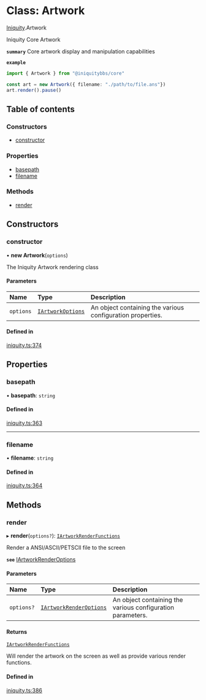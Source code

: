 # Class: Artwork

[Iniquity](../modules/Iniquity.md).Artwork

Iniquity Core Artwork

**`summary`** Core artwork display and manipulation capabilities

**`example`**
```typescript
import { Artwork } from "@iniquitybbs/core"

const art = new Artwork({ filename: "./path/to/file.ans"})
art.render().pause()

```

## Table of contents

### Constructors

- [constructor](Iniquity.Artwork.md#constructor)

### Properties

- [basepath](Iniquity.Artwork.md#basepath)
- [filename](Iniquity.Artwork.md#filename)

### Methods

- [render](Iniquity.Artwork.md#render)

## Constructors

### constructor

• **new Artwork**(`options`)

The Iniquity Artwork rendering class

#### Parameters

| Name | Type | Description |
| :------ | :------ | :------ |
| `options` | [`IArtworkOptions`](../interfaces/Iniquity.IArtworkOptions.md) | An object containing the various configuration properties. |

#### Defined in

[iniquity.ts:374](https://github.com/iniquitybbs/iniquity/blob/1e096e6/packages/core/src/iniquity.ts#L374)

## Properties

### basepath

• **basepath**: `string`

#### Defined in

[iniquity.ts:363](https://github.com/iniquitybbs/iniquity/blob/1e096e6/packages/core/src/iniquity.ts#L363)

___

### filename

• **filename**: `string`

#### Defined in

[iniquity.ts:364](https://github.com/iniquitybbs/iniquity/blob/1e096e6/packages/core/src/iniquity.ts#L364)

## Methods

### render

▸ **render**(`options?`): [`IArtworkRenderFunctions`](../interfaces/Iniquity.IArtworkRenderFunctions.md)

Render a ANSI/ASCII/PETSCII file to the screen

**`see`** [IArtworkRenderOptions](../interfaces/Iniquity.IArtworkRenderOptions.md)

#### Parameters

| Name | Type | Description |
| :------ | :------ | :------ |
| `options?` | [`IArtworkRenderOptions`](../interfaces/Iniquity.IArtworkRenderOptions.md) | An object containing the various configuration parameters. |

#### Returns

[`IArtworkRenderFunctions`](../interfaces/Iniquity.IArtworkRenderFunctions.md)

Will render the artwork on the screen as well as provide various render functions.

#### Defined in

[iniquity.ts:386](https://github.com/iniquitybbs/iniquity/blob/1e096e6/packages/core/src/iniquity.ts#L386)
